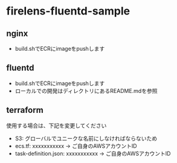# firelens-fluentd-sample

## nginx
- build.shでECRにimageをpushします

## fluentd
- build.shでECRにimageをpushします
- ローカルでの開発はディレクトリにあるREADME.mdを参照

## terraform
使用する場合は、下記を変更してください　
- S3: グローバルでユニークな名前にしなければならないため
- ecs.tf: xxxxxxxxxxx -> ご自身のAWSアカウントID
- task-definition.json: xxxxxxxxxxx -> ご自身のAWSアカウントID
